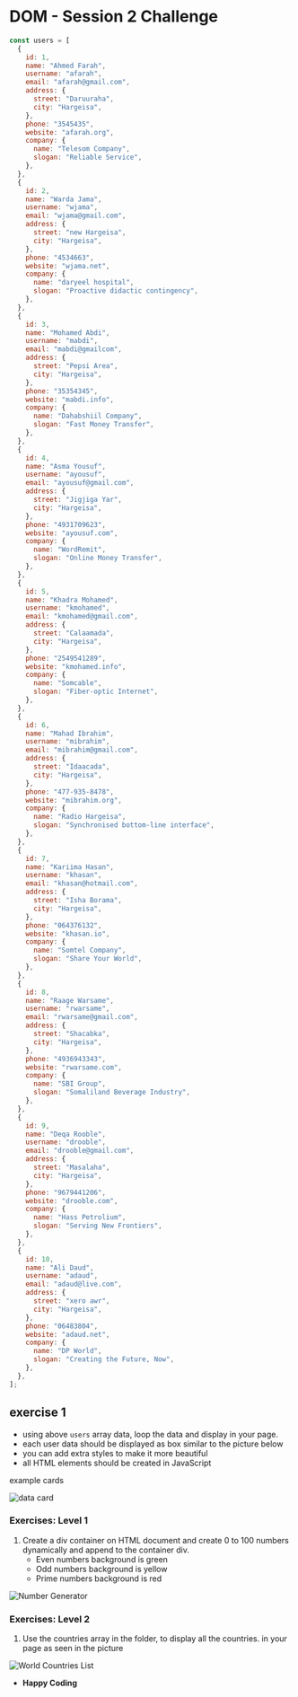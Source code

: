 # DOM - Session 2 Challenge

```js
const users = [
  {
    id: 1,
    name: "Ahmed Farah",
    username: "afarah",
    email: "afarah@gmail.com",
    address: {
      street: "Daruuraha",
      city: "Hargeisa",
    },
    phone: "3545435",
    website: "afarah.org",
    company: {
      name: "Telesom Company",
      slogan: "Reliable Service",
    },
  },
  {
    id: 2,
    name: "Warda Jama",
    username: "wjama",
    email: "wjama@gmail.com",
    address: {
      street: "new Hargeisa",
      city: "Hargeisa",
    },
    phone: "4534663",
    website: "wjama.net",
    company: {
      name: "daryeel hospital",
      slogan: "Proactive didactic contingency",
    },
  },
  {
    id: 3,
    name: "Mohamed Abdi",
    username: "mabdi",
    email: "mabdi@gmailcom",
    address: {
      street: "Pepsi Area",
      city: "Hargeisa",
    },
    phone: "35354345",
    website: "mabdi.info",
    company: {
      name: "Dahabshiil Company",
      slogan: "Fast Money Transfer",
    },
  },
  {
    id: 4,
    name: "Asma Yousuf",
    username: "ayousuf",
    email: "ayousuf@gmail.com",
    address: {
      street: "Jigjiga Yar",
      city: "Hargeisa",
    },
    phone: "4931709623",
    website: "ayousuf.com",
    company: {
      name: "WordRemit",
      slogan: "Online Money Transfer",
    },
  },
  {
    id: 5,
    name: "Khadra Mohamed",
    username: "kmohamed",
    email: "kmohamed@gmail.com",
    address: {
      street: "Calaamada",
      city: "Hargeisa",
    },
    phone: "2549541289",
    website: "kmohamed.info",
    company: {
      name: "Somcable",
      slogan: "Fiber-optic Internet",
    },
  },
  {
    id: 6,
    name: "Mahad Ibrahim",
    username: "mibrahim",
    email: "mibrahim@gmail.com",
    address: {
      street: "Idaacada",
      city: "Hargeisa",
    },
    phone: "477-935-8478",
    website: "mibrahim.org",
    company: {
      name: "Radio Hargeisa",
      slogan: "Synchronised bottom-line interface",
    },
  },
  {
    id: 7,
    name: "Kariima Hasan",
    username: "khasan",
    email: "khasan@hotmail.com",
    address: {
      street: "Isha Borama",
      city: "Hargeisa",
    },
    phone: "064376132",
    website: "khasan.io",
    company: {
      name: "Somtel Company",
      slogan: "Share Your World",
    },
  },
  {
    id: 8,
    name: "Raage Warsame",
    username: "rwarsame",
    email: "rwarsame@gmail.com",
    address: {
      street: "Shacabka",
      city: "Hargeisa",
    },
    phone: "4936943343",
    website: "rwarsame.com",
    company: {
      name: "SBI Group",
      slogan: "Somaliland Beverage Industry",
    },
  },
  {
    id: 9,
    name: "Deqa Rooble",
    username: "drooble",
    email: "drooble@gmail.com",
    address: {
      street: "Masalaha",
      city: "Hargeisa",
    },
    phone: "9679441206",
    website: "drooble.com",
    company: {
      name: "Hass Petrolium",
      slogan: "Serving New Frontiers",
    },
  },
  {
    id: 10,
    name: "Ali Daud",
    username: "adaud",
    email: "adaud@live.com",
    address: {
      street: "xero awr",
      city: "Hargeisa",
    },
    phone: "06483804",
    website: "adaud.net",
    company: {
      name: "DP World",
      slogan: "Creating the Future, Now",
    },
  },
];
```

## exercise 1

- using above `users` array data, loop the data and display in your page.
- each user data should be displayed as box similar to the picture below
- you can add extra styles to make it more beautiful
- all HTML elements should be created in JavaScript

example cards

![data card](./img/card.PNG)

### Exercises: Level 1

1. Create a div container on HTML document and create 0 to 100 numbers dynamically and append to the container div.
   - Even numbers background is green
   - Odd numbers background is yellow
   - Prime numbers background is red

![Number Generator](./img/100nums.PNG)

### Exercises: Level 2

1. Use the countries array in the folder, to display all the countries.
   in your page as seen in the picture

![World Countries List](./img/countries.PNG)

- **Happy Coding**

